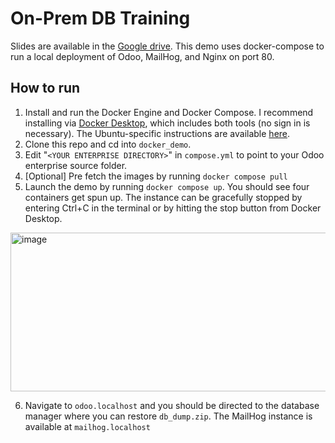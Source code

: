 # On-Prem DB Training
Slides are available in the [Google drive](https://docs.google.com/presentation/d/1cYpzJD4RtvUL_j3t3jDAhAp3ZIA1qdiwL2-FQSauxjQ/edit?usp=sharing).
This demo uses docker-compose to run a local deployment of Odoo, MailHog, and Nginx on port 80.

## How to run
1.  Install and run the Docker Engine and Docker Compose. I recommend installing via [Docker Desktop](https://docs.docker.com/get-started/get-docker/), which includes both tools (no sign in is necessary).
The Ubuntu-specific instructions are available [here](https://docs.docker.com/desktop/setup/install/linux/ubuntu/).
2.  Clone this repo and cd into `docker_demo`.
3.  Edit "`<YOUR ENTERPRISE DIRECTORY>`" in `compose.yml` to point to your Odoo enterprise source folder.
4.  [Optional] Pre fetch the images by running `docker compose pull`
5.  Launch the demo by running `docker compose up`. You should see four containers get spun up. The instance can be gracefully stopped by entering Ctrl+C in the terminal or by hitting the stop button from Docker Desktop.
<img width="610" height="254" alt="image" src="https://github.com/user-attachments/assets/924e0feb-c2fc-4280-9090-89cfe57c66a1" />

6.  Navigate to `odoo.localhost` and you should be directed to the database manager where you can restore `db_dump.zip`. The MailHog instance is available at `mailhog.localhost`
